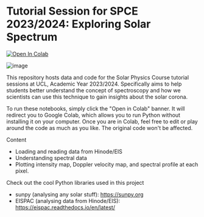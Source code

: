# Tutorial Session for SPCE 2023/2024: Exploring Solar Spectrum
[![Open In Colab](https://colab.research.google.com/assets/colab-badge.svg)](https://github.com/nawinnova/Tutorial_SPCE2024/)

![image](https://github.com/nawinnova/Tutorial_SPCE2024/assets/40351889/1111ed5c-dbec-48fb-ad86-76000df03242)


This repository hosts data and code for the Solar Physics Course tutorial sessions at UCL, Academic Year 2023/2024. 
Specifically aims to help students better understand the concept of spectroscopy and how we scientists can use this technique to
gain insights about the solar corona.

To run these notebooks, simply click the "Open in Colab" banner. It will redirect you to Google Colab, which allows you to run Python without installing it on your computer. Once you are in Colab, feel free to edit or play around the code as much as you like. The original code won't be affected.

Content
- Loading and reading data from Hinode/EIS
- Understanding spectral data
- Plotting intensity map, Doppler velocity map, and spectral profile at each pixel.

Check out the cool Python libraries used in this project
- sunpy (analysing any solar stuff): https://sunpy.org
- EISPAC (analysing data from Hinode/EIS): https://eispac.readthedocs.io/en/latest/

